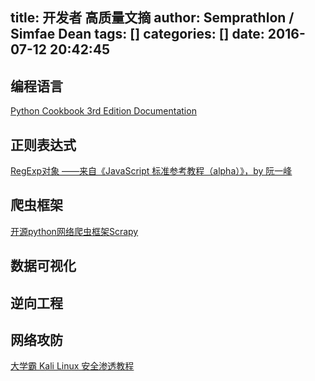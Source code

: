 title: 开发者 高质量文摘
author: Semprathlon / Simfae Dean
tags: []
categories: []
date: 2016-07-12 20:42:45
---
编程语言
----
[Python Cookbook 3rd Edition Documentation](http://python3-cookbook-zh.readthedocs.io/zh_CN/latest/index.html)

正则表达式
----

[RegExp对象 ——来自《JavaScript 标准参考教程（alpha）》，by 阮一峰](http://javascript.ruanyifeng.com/stdlib/regexp.html)


爬虫框架
----

[开源python网络爬虫框架Scrapy](http://blog.csdn.net/zbyufei/article/details/7554322)


数据可视化
----

逆向工程
----


网络攻防
----
[大学霸 Kali Linux 安全渗透教程](https://wizardforcel.gitbooks.io/daxueba-kali-linux-tutorial/content/)